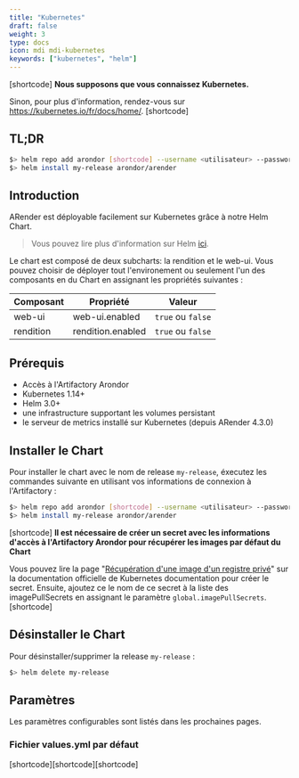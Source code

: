 ```yaml
---
title: "Kubernetes"
draft: false
weight: 3
type: docs
icon: mdi mdi-kubernetes
keywords: ["kubernetes", "helm"]
---
```


[shortcode]
**Nous supposons que vous connaissez Kubernetes.**

Sinon, pour plus d'information, rendez-vous sur <https://kubernetes.io/fr/docs/home/>.
[shortcode]

## TL;DR

```bash
$> helm repo add arondor [shortcode] --username <utilisateur> --password <mot_de_passe>
$> helm install my-release arondor/arender
```

## Introduction

ARender est déployable facilement sur Kubernetes grâce à notre Helm Chart.

> Vous pouvez lire plus d'information sur Helm [ici](https://helm.sh/).

Le chart est composé de deux subcharts: la rendition et le web-ui. Vous pouvez choisir de déployer tout l'environement ou seulement l'un des composants en du Chart en assignant les propriétés suivantes :

| Composant | Propriété         | Valeur            |
| --------- | ----------------- | ----------------- |
| web-ui    | web-ui.enabled    | `true` ou `false` |
| rendition | rendition.enabled | `true` ou `false` |

## Prérequis

- Accès à l'Artifactory Arondor
- Kubernetes 1.14+
- Helm 3.0+
- une infrastructure supportant les volumes persistant
- le serveur de metrics installé sur Kubernetes (depuis ARender 4.3.0)

## Installer le Chart

Pour installer le chart avec le nom de release `my-release`, éxecutez les commandes suivante en utilisant vos informations de connexion à l'Artifactory :

```bash
$> helm repo add arondor [shortcode] --username <utilisateur> --password <mot_de_passe>
$> helm install my-release arondor/arender
```

[shortcode]
**Il est nécessaire de créer un secret avec les informations d'accès à l'Artifactory Arondor pour récupérer les images par défaut du Chart**

Vous pouvez lire la page "[Récupération d'une image d'un registre privé](https://kubernetes.io/fr/docs/tasks/configure-pod-container/pull-image-private-registry/)" sur la documentation officielle de Kubernetes documentation pour créer le secret.
Ensuite, ajoutez ce le nom de ce secret à la liste des imagePullSecrets en assignant le paramètre `global.imagePullSecrets`.
[shortcode]

## Désinstaller le Chart

Pour désinstaller/supprimer la release `my-release` :

```bash
$> helm delete my-release
```

## Paramètres

Les paramètres configurables sont listés dans les prochaines pages.

### Fichier values.yml par défaut

[shortcode][shortcode][shortcode]
